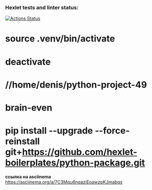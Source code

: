 ### Hexlet tests and linter status:
[![Actions Status](https://github.com/DenisGST/python-project-49/workflows/hexlet-check/badge.svg)](https://github.com/DenisGST/python-project-49/actions)

# source .venv/bin/activate
# deactivate

# //home/denis/python-project-49

# brain-even

# pip install --upgrade --force-reinstall git+https://github.com/hexlet-boilerplates/python-package.git

**ссылка на asciinema**
https://asciinema.org/a/7C3Mqu6nqaziEoawzpKJmabqs